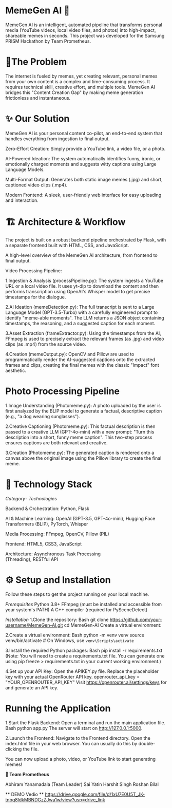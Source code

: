 # **MemeGen AI 🤖**
MemeGen AI is an intelligent, automated pipeline that transforms personal media (YouTube videos, local video files, and photos) into high-impact, shareable memes in seconds. This project was developed for the Samsung PRISM Hackathon by Team Prometheus.

# **🎯The Problem**
The internet is fueled by memes, yet creating relevant, personal memes from your own content is a complex and time-consuming process. It requires technical skill, creative effort, and multiple tools. MemeGen AI bridges this "Content Creation Gap" by making meme generation frictionless and instantaneous.


# **✨ Our Solution**
MemeGen AI is your personal content co-pilot, an end-to-end system that handles everything from ingestion to final output.

Zero-Effort Creation: Simply provide a YouTube link, a video file, or a photo.

AI-Powered Ideation: The system automatically identifies funny, ironic, or emotionally charged moments and suggests witty captions using Large Language Models.

Multi-Format Output: Generates both static image memes (.jpg) and short, captioned video clips (.mp4).

Modern Frontend: A sleek, user-friendly web interface for easy uploading and interaction.

# **🏗️ Architecture & Workflow**
The project is built on a robust backend pipeline orchestrated by Flask, with a separate frontend built with HTML, CSS, and JavaScript.

A high-level overview of the MemeGen AI architecture, from frontend to final output. 

Video Processing Pipeline: 

1.Ingestion & Analysis (processPipeline.py): The system ingests a YouTube URL or a local video file. It uses yt-dlp to download the content and then performs transcription using OpenAI's Whisper model to get precise timestamps for the dialogue.

2.AI Ideation (memeDetection.py): The full transcript is sent to a Large Language Model (GPT-3.5-Turbo) with a carefully engineered prompt to identify "meme-able moments". The LLM returns a JSON object containing timestamps, the reasoning, and a suggested caption for each moment.

3.Asset Extraction (frameExtractor.py): Using the timestamps from the AI, FFmpeg is used to precisely extract the relevant frames (as .jpg) and video clips (as .mp4) from the source video.

4.Creation (memeOutput.py): OpenCV and Pillow are used to programmatically render the AI-suggested captions onto the extracted frames and clips, creating the final memes with the classic "Impact" font aesthetic.

# **Photo Processing Pipeline**

1.Image Understanding (Photomeme.py): A photo uploaded by the user is first analyzed by the BLIP model to generate a factual, descriptive caption (e.g., "a dog wearing sunglasses").

2.Creative Captioning (Photomeme.py): This factual description is then passed to a creative LLM (GPT-4o-mini) with a new prompt: "Turn this description into a short, funny meme caption". This two-step process ensures captions are both relevant and creative.

3.Creation (Photomeme.py): The generated caption is rendered onto a canvas above the original image using the Pillow library to create the final meme.

# **🚀 Technology Stack**
*Category*-	                                *Technologies*

Backend & Orchestration: 	                Python, Flask 

AI & Machine Learning:  	                OpenAI (GPT-3.5, GPT-4o-mini),
                                            Hugging Face Transformers (BLIP), PyTorch, Whisper 

Media Processing:      	                    FFmpeg, OpenCV, Pillow (PIL) 

Frontend: 	                                HTML5, CSS3, JavaScript

Architecture: 	                            Asynchronous Task Processing  
                                            (Threading), RESTful API 

# **⚙️ Setup and Installation**
Follow these steps to get the project running on your local machine.

*Prerequisites*
Python 3.8+
FFmpeg (must be installed and accessible from your system's PATH)
A C++ compiler (required for PySceneDetect)

*Installation*
1.Clone the repository:
Bash
git clone https://github.com/your-username/MemeGen-AI.git
cd MemeGen-AI
Create a virtual environment:

2.Create a virtual environment:
Bash
python -m venv venv
source venv/bin/activate  # On Windows, use `venv\Scripts\activate`

3.Install the required Python packages:
Bash
pip install -r requirements.txt
(Note: You will need to create a requirements.txt file. You can generate one using pip freeze > requirements.txt in your current working environment.)

4.Set up your API Key:
Open the APIKEY.py file.
Replace the placeholder key with your actual OpenRouter API key.
openrouter_api_key = "YOUR_OPENROUTER_API_KEY"
Visit https://openrouter.ai/settings/keys for and generate an API key.

# **Running the Application**
1.Start the Flask Backend:
Open a terminal and run the main application file.
Bash
python app.py
The server will start on http://127.0.0.1:5000.

2.Launch the Frontend:
Navigate to the Frontend directory.
Open the index.html file in your web browser. You can usually do this by double-clicking the file.

You can now upload a photo, video, or YouTube link to start generating memes!

**🤝 Team Prometheus**

Abhiram Yanamadala (Team Leader)
Sai Yatin
Harshit Singh
Roshan Bilal

** DEMO Vedio **
https://drive.google.com/file/d/1xU7E0U5T_JK-tnbq8ldkMBNDGzZJwa1w/view?usp=drive_link
